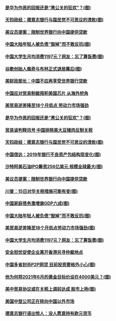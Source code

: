 #### [是华为作恶的回报还是“黑公关的狂欢”？(图)](../pages/p5/915833.md?t=12070001) 
#### [天钧政经：德意志银行与国民党不可思议的溃败(图)](../pages/p5/915753.md?t=12070001) 
#### [美议员提案：限制世界银行向中国提供贷款](../pages/p5/915780.md?t=12070001) 
#### [中国大陆年轻人被负债“毁掉”而不敢反抗(图)](../pages/p5/915734.md?t=12070001) 
#### [中国大学生月均消费1197元？网友：忘了算饭费(图)](../pages/p5/915758.md?t=12070001) 
#### [谷歌创始人佩奇与布林正式退居幕后(图)](../pages/p5/915672.md?t=12070001) 
#### [美财政部长：中国不应再享受世界银行贷款](../pages/p5/915838.md?t=12070001) 
#### [中国应对贸易制裁囤积美国芯片 从海外挖角](../pages/p5/915837.md?t=12070001) 
#### [美贸易逆差降至18个月低点 劳动力市场强劲](../pages/p5/915836.md?t=12070001) 
#### [是华为作恶的回报还是“黑公关的狂欢”？(图)](../pages/p5/915833.md?t=12070001) 
#### [贸易谈判释讯号 中国排除美大豆猪肉反制关税](../pages/p5/915830.md?t=12070001) 
#### [天钧政经：德意志银行与国民党不可思议的溃败(图)](../pages/p5/915753.md?t=12070001) 
#### [中国信达：2019年银行不良资产包结构现变化(图)](../pages/p5/915796.md?t=12070001) 
#### [沙特阿美石油IPO筹资256亿美元 规模全球最大(图)](../pages/p5/915785.md?t=12070001) 
#### [美议员提案：限制世界银行向中国提供贷款](../pages/p5/915780.md?t=12070001) 
#### [川普：15日对华关税措施可能有变(图)](../pages/p5/915778.md?t=12070001) 
#### [中国家庭债务激增逾GDP六成(图)](../pages/p5/915770.md?t=12070001) 
#### [中国大陆年轻人被负债“毁掉”而不敢反抗(图)](../pages/p5/915734.md?t=12070001) 
#### [美贸易逆差降至18个月低点劳动力市场强劲(图)](../pages/p5/915764.md?t=12070001) 
#### [中国大学生月均消费1197元？网友：忘了算饭费(图)](../pages/p5/915758.md?t=12070001) 
#### [安全担忧促使企业离开香港另寻仲裁地点](../pages/p5/915746.md?t=12070001) 
#### [中国多省封杀P2P网贷 目前投资要格外小心(图)](../pages/p5/915716.md?t=12070001) 
#### [他为何将2021年6月的黄金目标价设在4000美元？(图)](../pages/p5/915685.md?t=12070001) 
#### [美中贸易协议或在关税上调前达成 股市上扬(图)](../pages/p5/915687.md?t=12070001) 
#### [美国中型公司正在转向中国以外市场](../pages/p5/915678.md?t=12070001) 
#### [德意志银行语出惊人：没人愿意持有欧元货币](../pages/p5/915675.md?t=12070001) 
